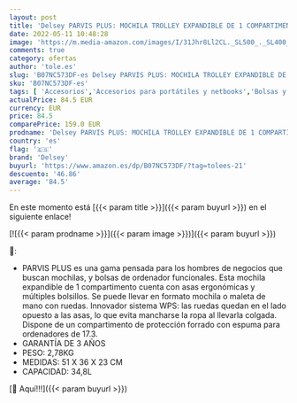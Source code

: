 ```yaml
---
layout: post
title: 'Delsey PARVIS PLUS: MOCHILA TROLLEY EXPANDIBLE DE 1 COMPARTIMENTO - PROTECCIÓN PC 17.3"  Negro'
date: 2022-05-11 10:48:28
image: 'https://m.media-amazon.com/images/I/31Jhr8Ll2CL._SL500_._SL400_.jpg'
comments: true
category: ofertas
author: 'tole.es'
slug: 'B07NC573DF-es Delsey PARVIS PLUS: MOCHILA TROLLEY EXPANDIBLE DE 1...'
sku: 'B07NC573DF-es'
tags: [ 'Accesorios','Accesorios para portátiles y netbooks','Bolsas y fundas para portátiles y netbooks','Equipaje','Informática','Mochilas','Mochilas para portátiles y netbooks','Mochilas tipo casual','delsey','mochila','🇪🇸', ]
actualPrice: 84.5 EUR
currency: EUR
price: 84.5
comparePrice: 159.0 EUR
prodname: 'Delsey PARVIS PLUS: MOCHILA TROLLEY EXPANDIBLE DE 1 COMPARTIMENTO - PROTECCIÓN PC 17.3"  Negro'
country: 'es'
flag: '🇪🇸'
brand: 'Delsey'
buyurl: 'https://www.amazon.es/dp/B07NC573DF/?tag=tolees-21'
descuento: '46.86'
average: '84.5'
---
```


En este momento está [{{< param title >}}]({{< param buyurl >}}) en el siguiente enlace!

[![{{< param prodname >}}]({{< param image >}})]({{< param buyurl >}})

🔎:

- PARVIS PLUS es una gama pensada para los hombres de negocios que buscan mochilas, y bolsas de ordenador funcionales. Esta mochila expandible de 1 compartimento cuenta con asas ergonómicas y múltiples bolsillos. Se puede llevar en formato mochila o maleta de mano con ruedas. Innovador sistema WPS: las ruedas quedan en el lado opuesto a las asas, lo que evita mancharse la ropa al llevarla colgada. Dispone de un compartimento de protección forrado con espuma para ordenadores de 17.3.
- GARANTÍA DE 3 AÑOS
- PESO: 2,78KG
- MEDIDAS: 51 X 36 X 23 CM
- CAPACIDAD: 34,8L

[🛒 Aquí!!!]({{< param buyurl >}})
